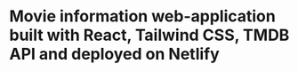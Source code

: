 # Movie information web-application built with React, Tailwind CSS, TMDB API and deployed on Netlify
